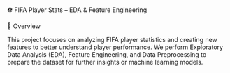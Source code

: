 ⚽ FIFA Player Stats – EDA & Feature Engineering

📌 Overview

This project focuses on analyzing FIFA player statistics and creating new features to better understand player performance.
We perform Exploratory Data Analysis (EDA), Feature Engineering, and Data Preprocessing to prepare the dataset for further insights or machine learning models.
